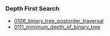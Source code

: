 ### Depth First Search
- [0106_binary_tree_postorder_traversal](../src/0106_binary_tree_postorder_traversal.cpp)
- [0111_minimum_depth_of_binary_tree](../src/0111_minimum_depth_of_binary_tree.cpp)